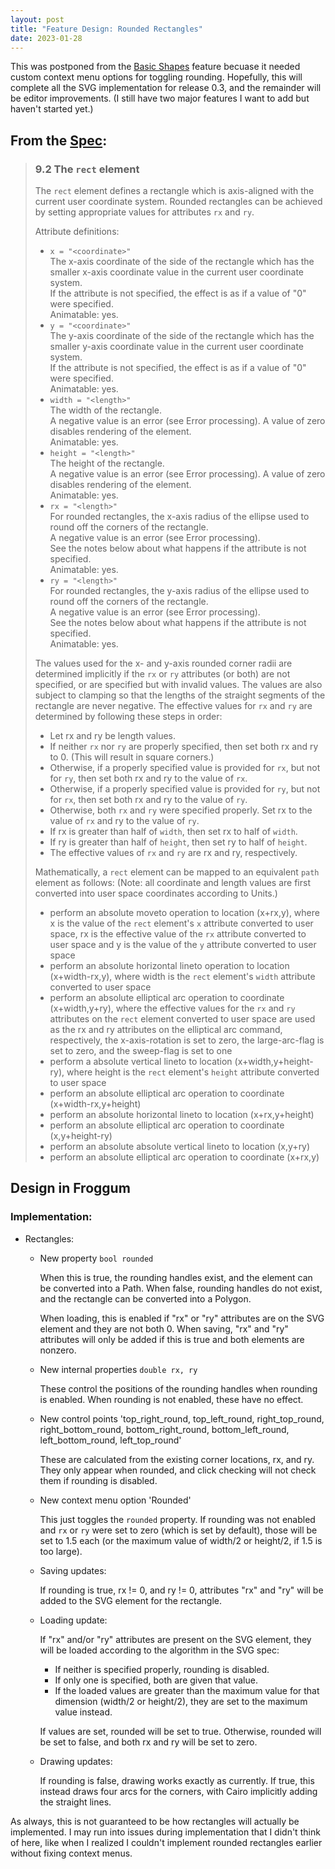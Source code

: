 ```yaml
---
layout: post
title: "Feature Design: Rounded Rectangles"
date: 2023-01-28
---
```


This was postponed from the [Basic Shapes](/2022/12/13/basic-shapes.html)
feature becuase it needed custom context menu options for toggling
rounding. Hopefully, this will complete all the SVG implementation for
release 0.3, and the remainder will be editor improvements. (I still have
two major features I want to add but haven't started yet.)

## From the [Spec](https://www.w3.org/TR/SVG11/shapes.html):
> ### 9.2 The `rect` element
> 
> The `rect` element defines a rectangle which is axis-aligned with the
> current user coordinate system. Rounded rectangles can be achieved by
> setting appropriate values for attributes `rx` and `ry`.
> 
> Attribute definitions:
> 
>  * `x = "<coordinate>"`\
>     The x-axis coordinate of the side of the rectangle which has the
>     smaller x-axis coordinate value in the current user coordinate
>     system.\
>     If the attribute is not specified, the effect is as if a value of "0"
>     were specified.\
>     Animatable: yes.
>  * `y = "<coordinate>"`\
>     The y-axis coordinate of the side of the rectangle which has the
>     smaller y-axis coordinate value in the current user coordinate
>     system.\
>     If the attribute is not specified, the effect is as if a value of "0"
>     were specified.\
>     Animatable: yes.
>  * `width = "<length>"`\
>     The width of the rectangle.\
>     A negative value is an error (see Error processing). A value of zero
>     disables rendering of the element.\
>     Animatable: yes.
>  * `height = "<length>"`\
>     The height of the rectangle.\
>     A negative value is an error (see Error processing). A value of zero
>     disables rendering of the element.\
>     Animatable: yes.
>  * `rx = "<length>"`\
>     For rounded rectangles, the x-axis radius of the ellipse used to
>     round off the corners of the rectangle.\
>     A negative value is an error (see Error processing).\
>     See the notes below about what happens if the attribute is not
>     specified.\
>     Animatable: yes.
>  * `ry = "<length>"`\
>     For rounded rectangles, the y-axis radius of the ellipse used to
>     round off the corners of the rectangle.\
>     A negative value is an error (see Error processing).\
>     See the notes below about what happens if the attribute is not
>     specified.\
>     Animatable: yes.
> 
> The values used for the x- and y-axis rounded corner radii are determined
> implicitly if the `rx` or `ry` attributes (or both) are not specified, or
> are specified but with invalid values. The values are also subject to
> clamping so that the lengths of the straight segments of the rectangle
> are never negative. The effective values for `rx` and `ry` are
> determined by following these steps in order:
> 
>  * Let rx and ry be length values.
>  * If neither `rx` nor `ry` are properly specified, then set both rx and
>    ry to 0. (This will result in square corners.)
>  * Otherwise, if a properly specified value is provided for `rx`, but not
>    for `ry`, then set both rx and ry to the value of `rx`.
>  * Otherwise, if a properly specified value is provided for `ry`, but not
>    for `rx`, then set both rx and ry to the value of `ry`.
>  * Otherwise, both `rx` and `ry` were specified properly. Set rx to the
>    value of `rx` and ry to the value of `ry`.
>  * If rx is greater than half of `width`, then set rx to half of `width`.
>  * If ry is greater than half of `height`, then set ry to half of
>    `height`.
>  * The effective values of `rx` and `ry` are rx and ry, respectively.
> 
> Mathematically, a `rect` element can be mapped to an equivalent `path`
> element as follows: (Note: all coordinate and length values are first
> converted into user space coordinates according to Units.)
> 
>  * perform an absolute moveto operation to location (x+rx,y), where x is
>    the value of the `rect` element's `x` attribute converted to user
>    space, rx is the effective value of the `rx` attribute converted to
>    user space and y is the value of the `y` attribute converted to user
>    space
>  * perform an absolute horizontal lineto operation to location
>    (x+width-rx,y), where width is the `rect` element's `width` attribute
>    converted to user space
>  * perform an absolute elliptical arc operation to coordinate
>    (x+width,y+ry), where the effective values for the `rx` and `ry`
>    attributes on the `rect` element converted to user space are used as
>    the rx and ry attributes on the elliptical arc command, respectively,
>    the x-axis-rotation is set to zero, the large-arc-flag is set to zero,
>    and the sweep-flag is set to one
>  * perform a absolute vertical lineto to location (x+width,y+height-ry),
>    where height is the `rect` element's `height` attribute converted to
>    user space
>  * perform an absolute elliptical arc operation to coordinate
>    (x+width-rx,y+height)
>  * perform an absolute horizontal lineto to location (x+rx,y+height)
>  * perform an absolute elliptical arc operation to coordinate
>    (x,y+height-ry)
>  * perform an absolute absolute vertical lineto to location (x,y+ry)
>  * perform an absolute elliptical arc operation to coordinate (x+rx,y)

## Design in **Froggum**

### Implementation:
 * Rectangles:
    * New property `bool rounded`

      When this is true, the rounding handles exist, and the element can
      be converted into a Path. When false, rounding handles do not exist,
      and the rectangle can be converted into a Polygon.

      When loading, this is enabled if "rx" or "ry" attributes are on the
      SVG element and they are not both 0. When saving, "rx" and "ry"
      attributes will only be added if this is true and both elements are
      nonzero.

    * New internal properties `double rx, ry`

      These control the positions of the rounding handles when rounding is
      enabled. When rounding is not enabled, these have no effect.

    * New control points 'top_right_round, top_left_round, right_top_round,
      right_bottom_round, bottom_right_round, bottom_left_round,
      left_bottom_round, left_top_round'

      These are calculated from the existing corner locations, rx, and ry.
      They only appear when rounded, and click checking will not check them
      if rounding is disabled.

    * New context menu option 'Rounded'

      This just toggles the `rounded` property. If rounding was not enabled
      and `rx` or `ry` were set to zero (which is set by default), those
      will be set to 1.5 each (or the maximum value of width/2 or height/2,
      if 1.5 is too large).

    * Saving updates:

      If rounding is true, rx != 0, and ry != 0, attributes "rx" and "ry"
      will be added to the SVG element for the rectangle.

    * Loading update:

      If "rx" and/or "ry" attributes are present on the SVG element, they
      will be loaded according to the algorithm in the SVG spec:

        * If neither is specified properly, rounding is disabled.
        * If only one is specified, both are given that value.
        * If the loaded values are greater than the maximum value for that
          dimension (width/2 or height/2), they are set to the maximum
          value instead.

      If values are set, rounded will be set to true. Otherwise, rounded
      will be set to false, and both rx and ry will be set to zero.

    * Drawing updates:

      If rounding is false, drawing works exactly as currently. If true,
      this instead draws four arcs for the corners, with Cairo implicitly
      adding the straight lines.

As always, this is not guaranteed to be how rectangles will actually be
implemented. I may run into issues during implementation that I didn't
think of here, like when I realized I couldn't implement rounded rectangles
earlier without fixing context menus.
